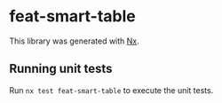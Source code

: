 # feat-smart-table

This library was generated with [Nx](https://nx.dev).

## Running unit tests

Run `nx test feat-smart-table` to execute the unit tests.
